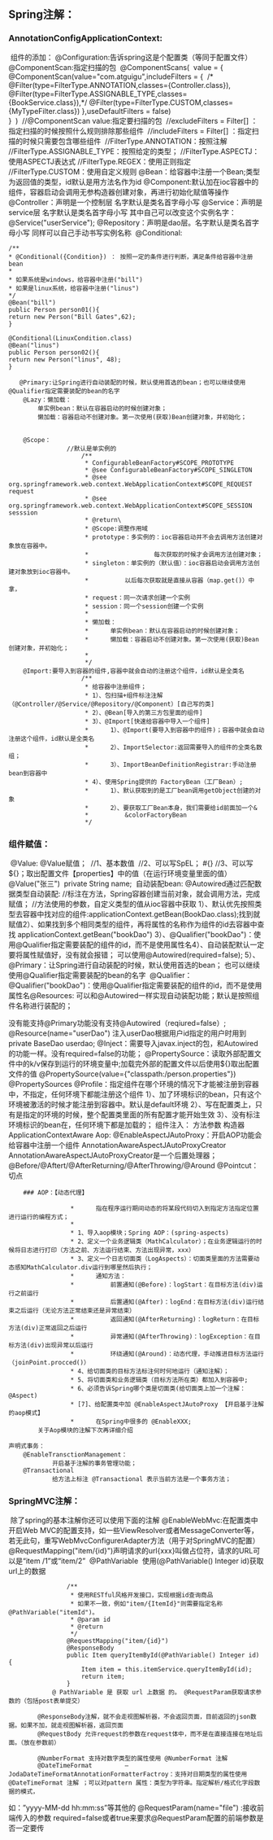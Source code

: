 ## Spring注解：

### AnnotationConfigApplicationContext:

​	组件的添加：
​		@Configuration:告诉spring这是个配置类（等同于配置文件）
​		@ComponentScan:指定扫描的包
​				@ComponentScans(
​								value = {
​										@ComponentScan(value="com.atguigu",includeFilters = {
​						/*						@Filter(type=FilterType.ANNOTATION,classes={Controller.class}),
​												@Filter(type=FilterType.ASSIGNABLE_TYPE,classes={BookService.class}),*/
​												@Filter(type=FilterType.CUSTOM,classes={MyTypeFilter.class})
​										},useDefaultFilters = false)	
​								}
​								)
​						//@ComponentScan  value:指定要扫描的包
​						//excludeFilters = Filter[] ：指定扫描的时候按照什么规则排除那些组件
​						//includeFilters = Filter[] ：指定扫描的时候只需要包含哪些组件
​						//FilterType.ANNOTATION：按照注解
​						//FilterType.ASSIGNABLE_TYPE：按照给定的类型；
​						//FilterType.ASPECTJ：使用ASPECTJ表达式
​						//FilterType.REGEX：使用正则指定
​						//FilterType.CUSTOM：使用自定义规则
​		@Bean：给容器中注册一个Bean;类型为返回值的类型，id默认是用方法名作为id
​		@Component:默认加在ioc容器中的组件，容器启动会调用无参构造器创建对象，再进行初始化赋值等操作
​		@Controller：声明是一个控制层 名字默认是类名首字母小写
​		@Service：声明是service层 名字默认是类名首字母小写 其中自己可以改变这个实例名字：	@Service("userService");
​		@Repository：声明是dao层。名字默认是类名首字母小写 同样可以自己手动书写实例名称
​		@Conditional:
​					

	/**
	* @Conditional({Condition}) ： 按照一定的条件进行判断，满足条件给容器中注册bean
	* 
	* 如果系统是windows，给容器中注册("bill")
	* 如果是linux系统，给容器中注册("linus")
	*/
	@Bean("bill")
	public Person person01(){
	return new Person("Bill Gates",62);
	}
	
	@Conditional(LinuxCondition.class)
	@Bean("linus")
	public Person person02(){
	return new Person("linus", 48);
	}

 	   @Primary:让Spring进行自动装配的时候，默认使用首选的bean；也可以继续使用 @Qualifier指定需要装配的bean的名字
		@Lazy：懒加载：
	 		单实例bean：默认在容器启动的时候创建对象；
	 		懒加载：容器启动不创建对象。第一次使用(获取)Bean创建对象，并初始化；
				

		@Scope：
					//默认是单实例的
						/**
						 * ConfigurableBeanFactory#SCOPE_PROTOTYPE    
						 * @see ConfigurableBeanFactory#SCOPE_SINGLETON  
						 * @see org.springframework.web.context.WebApplicationContext#SCOPE_REQUEST  request
						 * @see org.springframework.web.context.WebApplicationContext#SCOPE_SESSION	 sesssion
						 * @return\
						 * @Scope:调整作用域
						 * prototype：多实例的：ioc容器启动并不会去调用方法创建对象放在容器中。
						 * 					每次获取的时候才会调用方法创建对象；
						 * singleton：单实例的（默认值）：ioc容器启动会调用方法创建对象放到ioc容器中。
						 * 			以后每次获取就是直接从容器（map.get()）中拿，
						 * request：同一次请求创建一个实例
						 * session：同一个session创建一个实例
						 * 
						 * 懒加载：
						 * 		单实例bean：默认在容器启动的时候创建对象；
						 * 		懒加载：容器启动不创建对象。第一次使用(获取)Bean创建对象，并初始化；
						 * 
						 */
		@Import:要导入到容器的组件,容器中就会自动的注册这个组件，id默认是全类名
						/**
						 * 给容器中注册组件；
						 * 1）、包扫描+组件标注注解（@Controller/@Service/@Repository/@Component）[自己写的类]
						 * 2）、@Bean[导入的第三方包里面的组件]
						 * 3）、@Import[快速给容器中导入一个组件]
						 * 		1）、@Import(要导入到容器中的组件)；容器中就会自动注册这个组件，id默认是全类名
						 * 		2）、ImportSelector:返回需要导入的组件的全类名数组；
						 * 		3）、ImportBeanDefinitionRegistrar:手动注册bean到容器中
						 * 4）、使用Spring提供的 FactoryBean（工厂Bean）;
						 * 		1）、默认获取到的是工厂bean调用getObject创建的对象
						 * 		2）、要获取工厂Bean本身，我们需要给id前面加一个&
						 * 			&colorFactoryBean
						 */

### 组件赋值：

​	@Value: @Value赋值；
​				//1、基本数值
​				//2、可以写SpEL； #{}
​				//3、可以写${}；取出配置文件【properties】中的值（在运行环境变量里面的值）
​				@Value("张三")
​				private String name;
​	自动装配bean: @Autowired通过匹配数据类型自动装配:
​					//标注在方法，Spring容器创建当前对象，就会调用方法，完成赋值；
​					//方法使用的参数，自定义类型的值从ioc容器中获取
​					1）、默认优先按照类型去容器中找对应的组件:applicationContext.getBean(BookDao.class);找到就赋值
​			  		2）、如果找到多个相同类型的组件，再将属性的名称作为组件的id去容器中查找
​			 							applicationContext.getBean("bookDao")
​			  		3）、@Qualifier("bookDao")：使用@Qualifier指定需要装配的组件的id，而不是使用属性名
​			  		4）、自动装配默认一定要将属性赋值好，没有就会报错；
​			  			可以使用@Autowired(required=false);
​			  		5）、@Primary：让Spring进行自动装配的时候，默认使用首选的bean；
​			 				也可以继续使用@Qualifier指定需要装配的bean的名字	
​						@Qualifier：
​									@Qualifier("bookDao")：使用@Qualifier指定需要装配的组件的id，而不是使用属性名
​						@Resources:
​									可以和@Autowired一样实现自动装配功能；默认是按照组件名称进行装配的； 										

没有能支持@Primary功能没有支持@Autowired（reqiured=false）;
										@Resource(name="userDao") 注入userDao根据用户id指定的用户时用到
										private BaseDao<User> userdao;
							@Inject：需要导入javax.inject的包，和Autowired的功能一样。没有required=false的功能；
		@PropertySource：读取外部配置文件中的k/v保存到运行的环境变量中;加载完外部的配置文件以后使用${}取出配置文件的值
							@PropertySource(value={"classpath:/person.properties"})
		@PropertySources
		@Profile：指定组件在哪个环境的情况下才能被注册到容器中，不指定，任何环境下都能注册这个组件
					  1）、加了环境标识的bean，只有这个环境被激活的时候才能注册到容器中。默认是default环境
					  2）、写在配置类上，只有是指定的环境的时候，整个配置类里面的所有配置才能开始生效
					  3）、没有标注环境标识的bean在，任何环境下都是加载的；
	组件注入：
		方法参数
		构造器
		ApplicationContextAware
	Aop:
		@EnableAspectJAutoProxy：开启AOP功能会给容器中注册一个组件 AnnotationAwareAspectJAutoProxyCreator
									AnnotationAwareAspectJAutoProxyCreator是一个后置处理器；
		@Before/@Aftert/@AfterReturning/@AfterThrowing/@Around
		@Pointcut：切点

		### AOP：【动态代理】
	
					 * 		指在程序运行期间动态的将某段代码切入到指定方法指定位置进行运行的编程方式；
					 * 
					 * 1、导入aop模块；Spring AOP：(spring-aspects)
					 * 2、定义一个业务逻辑类（MathCalculator）；在业务逻辑运行的时候将日志进行打印（方法之前、方法运行结束、方法出现异常，xxx）
					 * 3、定义一个日志切面类（LogAspects）：切面类里面的方法需要动态感知MathCalculator.div运行到哪里然后执行；
					 * 		通知方法：
					 * 			前置通知(@Before)：logStart：在目标方法(div)运行之前运行
					 * 			后置通知(@After)：logEnd：在目标方法(div)运行结束之后运行（无论方法正常结束还是异常结束）
					 * 			返回通知(@AfterReturning)：logReturn：在目标方法(div)正常返回之后运行
					 * 			异常通知(@AfterThrowing)：logException：在目标方法(div)出现异常以后运行
					 * 			环绕通知(@Around)：动态代理，手动推进目标方法运行（joinPoint.procced()）
					 * 4、给切面类的目标方法标注何时何地运行（通知注解）；
					 * 5、将切面类和业务逻辑类（目标方法所在类）都加入到容器中;
					 * 6、必须告诉Spring哪个类是切面类(给切面类上加一个注解：@Aspect)
					 * [7]、给配置类中加 @EnableAspectJAutoProxy 【开启基于注解的aop模式】
					 * 		在Spring中很多的 @EnableXXX;
			关于Aop模块的注解下次再详细介绍
	
	声明式事务：
		@EnableTransctionManagement：
				开启基于注解的事务管理功能；
		@Transactional
				给方法上标注 @Transactional 表示当前方法是一个事务方法；
### SpringMVC注解：

​		除了spring的基本注解你还可以使用下面的注解
​		@EnableWebMvc:在配置类中开启Web MVC的配置支持，如一些ViewResolver或者MessageConverter等，若无此句，重写WebMvcConfigurerAdapter方法（用于对SpringMVC的配置）
​		@RequestMapping("item/{id}")声明请求的url{xxx}叫做占位符，请求的URL可以是“item /1”或“item/2”
​		@PathVariable
​					使用(@PathVariable() Integer id)获取url上的数据	

					/**
					 * 使用RESTful风格开发接口，实现根据id查询商品
					 * 如果不一致，例如"item/{ItemId}"则需要指定名称@PathVariable("itemId")。
					 * @param id
					 * @return
					 */
					@RequestMapping("item/{id}")
					@ResponseBody
					public Item queryItemById(@PathVariable() Integer id) {
						Item item = this.itemService.queryItemById(id);
						return item;
					}
				@ PathVariable 是 获取 url 上数据 的。 @RequestParam获取请求参数的（包括post表单提交）
	
			@ResponseBody注解，就不会走视图解析器，不会返回页面，目前返回的json数据。如果不加，就走视图解析器，返回页面
			@RequestBody 允许request的参数在request体中，而不是在直接连接在地址后面。（放在参数前）
			
			@NumberFormat 支持对数字类型的属性使用 @NumberFormat 注解
			@DateTimeFormat 		– JodaDateTimeFormatAnnotationFormatterFactroy：支持对日期类型的属性使用 @DateTimeFormat 注解 ；可以对pattern 属性：类型为字符串。指定解析/格式化字段数据的模式，
如：”yyyy-MM-dd hh:mm:ss”等其他的
			@RequestParam(name="file") :接收前端传入的参数 required=false或者true来要求@RequestParam配置的前端参数是否一定要传 